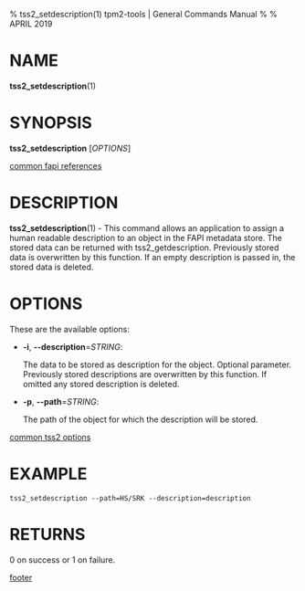 % tss2_setdescription(1) tpm2-tools | General Commands Manual
%
% APRIL 2019

# NAME

**tss2_setdescription**(1)

# SYNOPSIS

**tss2_setdescription** [*OPTIONS*]

[common fapi references](common/tss2-fapi-references.md)

# DESCRIPTION

**tss2_setdescription**(1) - This command allows an application to assign a human readable description to an object in the FAPI metadata store. The stored data can be returned with tss2_getdescription. Previously stored data is overwritten by this function. If an empty description is passed in, the stored data is deleted.

# OPTIONS

These are the available options:

  * **-i**, **\--description**=_STRING_:

    The data to be stored as description for the object. Optional parameter.
    Previously stored descriptions are overwritten by this function. If omitted
    any stored description is deleted.

  * **-p**, **\--path**=_STRING_:

    The path of the object for which the description will be stored.


[common tss2 options](common/tss2-options.md)

# EXAMPLE

```
tss2_setdescription --path=HS/SRK --description=description
```

# RETURNS

0 on success or 1 on failure.

[footer](common/footer.md)
